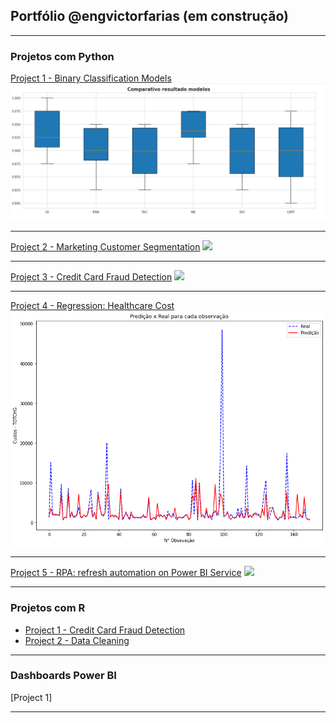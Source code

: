 ##  Portfólio @engvictorfarias (em construção)

---

### Projetos com Python 

[Project 1 - Binary Classification Models](https://github.com/engvictorfarias/engvictorfarias/blob/main/classifica-o-breast-cancer-winsconsin-python-ml.ipynb)
<img src="images/comparativo-modelos-classificacao-cancer-wisconsin.png?raw=true"/>

---
[Project 2 - Marketing Customer Segmentation](https://www.kaggle.com/code/engvictorfarias/marketing-customer-segmentation-python)
<img src = "https://www.kaggleusercontent.com/kf/128598501/eyJhbGciOiJkaXIiLCJlbmMiOiJBMTI4Q0JDLUhTMjU2In0..c8Csud6GeQfvLzoRfxBWEg.wLNjuZdZpvr6G21kfOWHKNkWb8UW_d6wa6YqNAqV4K02XpgR57QN9hS9p1V5vxh-Q6jHG0yGHIl9v-BlT8vA5VxjR5f_xsbff01B2Ic1a5wCFMTU1VWD-lK__VftOED19YkWtl-KCFnYf-VhnYEqoDgHdaFhl47um3qll_RNxo5QgGIhbZ01eE3CF_YSG0xj5z6qKraV_THgC8OkJnOpDvl0WNA6Hkew-CPqMHHuWpIHAS_ZWVdAT6xoo9AvanxF_SsYS-8hIXTvej-wNekU8tSnFiAdth7IdImFTfOADZ9XupCqdb-cWkfXc2YWt5XyrM1EE_ea1LlbhDOTpFzG01Ygg_kDo-Zj4AJ8qq1SZfp8lMCwC9m-Xk5mhhm4QlPqY3brF1BvQGpYY7jb4s5fmxi73hTL6GNO6zlraHbquGgztvMxy6Z1cE-YjnHzRE6R_XJrpFGggBhV4gnhozqZzJBQo6rtARALufy1QlqX6u79avdj_p1809dz1uT9waEyGp-cVPHatlYR-x8CzOOiO0VY2QWazc-jeO52vW2HfDWcgyZjPxJJbbp-MEPP6q6xYXmHYgY_uTGK6mQr8XEgGpKUkMsDnWO-illR33OdCjYMUYKilygwQfgAI_cPHfv43ru9B8VJJRDardeTTRqTZGzp7d6T9DG0439ZnXagkXfCBofXSHqC6bIwPZzJCsTy.NmXkOr-gswmffwfl7NgLzw/__results___files/__results___125_0.png" />

---
[Project 3 - Credit Card Fraud Detection](https://www.kaggle.com/code/engvictorfarias/credit-card-fraud-detection-python)
<img src = "https://www.kaggleusercontent.com/kf/93758421/eyJhbGciOiJkaXIiLCJlbmMiOiJBMTI4Q0JDLUhTMjU2In0..4wjsRwDPnd6PGRheRe9R-A.7XMJvylB7_agDbRfRQdBW_nB7fQ4BmmYIpsXPLGi8qqpbVet4ZC1-l9c_hv6jT04sUoNmmwLhtBXDNd05grjcWqzws2NDNssbJ5k4oO8eO8rI2vzAhQjybJ16AYL6xOEUqqZOjrJFd9fOSVJOjNBsJUAxEuuJe_mIdRuT_qEK1O2k6t60vSWmqvtG4im2W3hp6x7j2IUUmzuSu-jQ_131S5PcpzBL0zfOZzSfBOh3nhkjwKUOf7GDpYR1H51XRA5yTbZmENGn3sPkBWoG1TODSyVeG5Dx5T5GFCgREhURsRjxo0Kpb2d4PY-ogK71gnn2q5__t4DZa4FRBlts1vwUf7LeTRqdshoWQ_RzsjFt8WvO9tc0MLA2c82gjyqp8jp_Izj0bp5Rcwx5pwxcNI9Wl0FSiA-jYHntipcsaVSFZTjqlA1KkacIocTNvjZYyBeyiH04bUAqcm_XY92_wOkVu4_Dx9H6PxvnsfMCd1UDyqxGzBo49FjEfUIKBYSW40Skmz-MFrYY6stOeZgafGlGSkEgUnTlCMbOeXAYX62pkuNH6NN5S7yYu3smGm0YdtBbTJySjD8izDDAPSGB0muYSw45ZfLFlbcP-wJb3i5yGHArL9aYAZ9m22LJll7BetFcnvavprZugUx5vwblvAbR7kwEnTOvmSVWlSkTV8-uBTgIWUmCUzdpJYU6dDvsNbV.PK3d2FYS-ebaNLi9sD3JdQ/__results___files/__results___29_0.png"/>

---
[Project 4 - Regression: Healthcare Cost](https://www.kaggle.com/code/engvictorfarias/regress-o-custos-planos-de-sa-de-c-python)
<img src="images/modelo-regressao-healthcare.png?raw=true"/>

---
[Project 5 - RPA: refresh automation on Power BI Service](https://www.linkedin.com/posts/eng-victor-farias_python-powerbi-businessinteligence-activity-7056420967048257536-xg6r?utm_source=share&utm_medium=member_desktop)
<img src="images/rpa_refresh_pbi.gif?raw=true"/>

---


### Projetos com R

- [Project 1 - Credit Card Fraud Detection](https://www.kaggle.com/code/engvictorfarias/an-lise-de-fraude-em-c-de-cr-dito-linguagem-r)
- [Project 2 - Data Cleaning](https://www.kaggle.com/code/engvictorfarias/portal-ans-an-lise-idss)

---

### Dashboards Power BI 

[Project 1]

---
